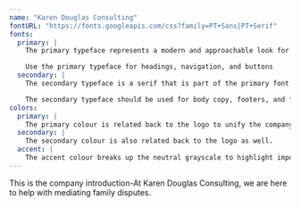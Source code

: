```yaml
---
name: "Karen Douglas Consulting"
fontURL: "https://fonts.googleapis.com/css?family=PT+Sans|PT+Serif"
fonts:
  primary: |
    The primary typeface represents a modern and approachable look for the company's image.

    Use the primary typeface for headings, navigation, and buttons
  secondary: |
    The secondary typeface is a serif that is part of the primary font's family, creating a strong unison between the two.

    The secondary typeface should be used for body copy, footers, and form information.
colors:
  primary: |
    The primary colour is related back to the logo to unify the company's image.
  secondary: |
    The secondary colour is also related back to the logo as well.
  accent: |
    The accent colour breaks up the neutral grayscale to highlight important information for the user to focus on. Hovering over buttons and cards
---
```


This is the company introduction-At Karen Douglas Consulting, we are here to help with mediating family disputes.
